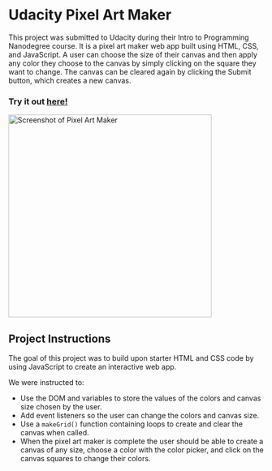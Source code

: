 # Udacity Pixel Art Maker
This project was submitted to Udacity during their Intro to Programming Nanodegree course. It is a pixel art maker web app built using HTML, CSS, and JavaScript. A user can choose the size of their canvas and then apply any color they choose to the canvas by simply clicking on the square they want to change. The canvas can be cleared again by clicking the Submit button, which creates a new canvas.

### Try it out [here!](https://codepen.io/jaqigates/full/RwQZQmN)
<img src="https://user-images.githubusercontent.com/96432148/169728940-117a3ce1-d4f9-483b-b218-7b19489dd023.png" alt="Screenshot of Pixel Art Maker" width="400">

## Project Instructions
The goal of this project was to build upon starter HTML and CSS code by using JavaScript to create an interactive web app.

We were instructed to:
- Use the DOM and variables to store the values of the colors and canvas size chosen by the user.
- Add event listeners so the user can change the colors and canvas size.
- Use a `makeGrid()` function containing loops to create and clear the canvas when called.
- When the pixel art maker is complete the user should be able to create a canvas of any size, choose a color with the color picker, and click on the canvas squares to change their colors.
